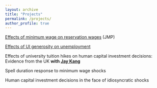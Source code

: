 ```yaml
---
layout: archive
title: "Projects"
permalink: /projects/
author_profile: true
---
```


[Effects of minimum wage on reservation wages](/files/research_projects/JMP/JMP_draft.pdf) (JMP)

[Effects of UI generosity on unemployment](/files/research_projects/SYP/fnl_drft.pdf)

Effects of university tuition hikes on human capital investment decisions: Evidence from the UK __with [Jay Kang](https://www.hyunjaekang.com/)__

Spell duration response to minimum wage shocks

Human capital investment decisions in the face of idiosyncratic shocks

<!--
## Selected Peer-Reviewed Papers

{% for post in site.selected reversed %}
  {% include archive-single-research.html %}
{% endfor %}

## Other Publications

{% for post in site.research reversed %}
  {% include archive-single-research.html %}
{% endfor %}

## Working Papers

{% for post in site.workingpapers reversed %}
  {% include archive-single-research.html %}
{% endfor %} -->
